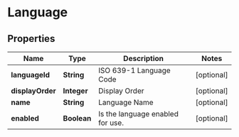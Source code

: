 
# Language

## Properties
Name | Type | Description | Notes
------------ | ------------- | ------------- | -------------
**languageId** | **String** | ISO 639-1 Language Code |  [optional]
**displayOrder** | **Integer** | Display Order |  [optional]
**name** | **String** | Language Name |  [optional]
**enabled** | **Boolean** | Is the language enabled for use. |  [optional]



